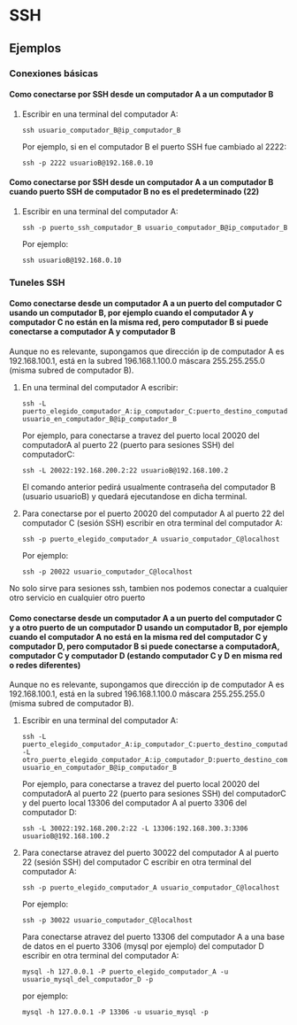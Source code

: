# SSH

## Ejemplos

### Conexiones básicas

#### Como conectarse por SSH desde un computador A a un computador B

1. Escribir en una terminal del computador A:

    ```
    ssh usuario_computador_B@ip_computador_B
    ```
    
    Por ejemplo, si en el computador B el puerto SSH fue cambiado al 2222:
    
    ```
    ssh -p 2222 usuarioB@192.168.0.10
    ```

#### Como conectarse por SSH desde un computador A a un computador B cuando puerto SSH de computador B no es el predeterminado (22)

1. Escribir en una terminal del computador A:

    ```
    ssh -p puerto_ssh_computador_B usuario_computador_B@ip_computador_B
    ```
    
    Por ejemplo:
    
    ```
    ssh usuarioB@192.168.0.10

### Tuneles SSH

#### Como conectarse desde un computador A a un puerto del computador C usando un computador B, por ejemplo cuando el computador A y computador C no están en la misma red, pero computador B si puede conectarse a computador A y computador B

Aunque no es relevante, supongamos que dirección ip de computador A es 192.168.100.1, está en la subred 196.168.1.100.0 máscara 255.255.255.0 (misma subred de computador B).

1. En una terminal del computador A escribir:

    ```
    ssh -L puerto_elegido_computador_A:ip_computador_C:puerto_destino_computador_C usuario_en_computador_B@ip_computador_B
    ```

    Por ejemplo, para conectarse a travez del puerto local 20020 del computadorA al puerto 22 (puerto para sesiones SSH) del computadorC:

    ```ssh -L 20022:192.168.200.2:22 usuarioB@192.168.100.2```

    El comando anterior pedirá usualmente contraseña del computador B (usuario usuarioB) y quedará ejecutandose en dicha terminal.

2. Para conectarse por el puerto 20020 del computador A al puerto 22 del computador C (sesión SSH) escribir en otra terminal del computador A:

    ```
    ssh -p puerto_elegido_computador_A usuario_computador_C@localhost
    ```
    
    Por ejemplo:

    ```
    ssh -p 20022 usuario_computador_C@localhost
    ```
    
No solo sirve para sesiones ssh, tambien nos podemos conectar a cualquier otro servicio en cualquier otro puerto

#### Como conectarse desde un computador A a un puerto del computador C y a otro puerto de un computador D usando un computador B, por ejemplo cuando el computador A no está en la misma red del computador C y computador D, pero computador B si puede conectarse a computadorA, computador C y computador D (estando computador C y D en misma red o redes diferentes)

Aunque no es relevante, supongamos que dirección ip de computador A es 192.168.100.1, está en la subred 196.168.1.100.0 máscara 255.255.255.0 (misma subred de computador B).

1. Escribir en una terminal del computador A:
    
    ```
    ssh -L puerto_elegido_computador_A:ip_computador_C:puerto_destino_computador_C -L otro_puerto_elegido_computador_A:ip_computador_D:puerto_destino_computador_D  usuario_en_computador_B@ip_computador_B
    ```

    Por ejemplo, para conectarse a travez del puerto local 20020 del computadorA al puerto 22 (puerto para sesiones SSH) del computadorC y del puerto local 13306 del computador A al puerto 3306 del computador D:
    
    ```ssh -L 30022:192.168.200.2:22 -L 13306:192.168.300.3:3306 usuarioB@192.168.100.2```

2. Para conectarse atravez del puerto 30022 del computador A al puerto 22 (sesión SSH) del computador C escribir en otra terminal del computador A:

    ```
    ssh -p puerto_elegido_computador_A usuario_computador_C@localhost
    ```
    
    Por ejemplo:

    ```
    ssh -p 30022 usuario_computador_C@localhost
    ```
    
    Para conectarse atravez del puerto 13306 del computador A a una base de datos en el puerto 3306 (mysql por ejemplo) del computador D escribir en otra terminal del computador A:
    
    ```
    mysql -h 127.0.0.1 -P puerto_elegido_computador_A -u usuario_mysql_del_computador_D -p

    ```
    
    por ejemplo:
    
    ```
    mysql -h 127.0.0.1 -P 13306 -u usuario_mysql -p
    ```

